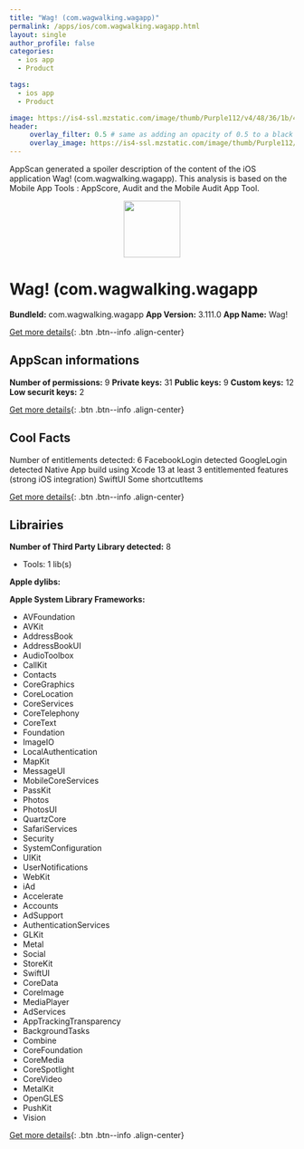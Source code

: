 ```yaml
---
title: "Wag! (com.wagwalking.wagapp)"
permalink: /apps/ios/com.wagwalking.wagapp.html
layout: single
author_profile: false
categories: 
  - ios app 
  - Product 

tags: 
  - ios app 
  - Product 

image: https://is4-ssl.mzstatic.com/image/thumb/Purple112/v4/48/36/1b/48361bd2-e263-fc52-bf65-ef9011beac88/AppIcon-0-1x_U007emarketing-0-4-0-85-220.png/512x512bb.jpg
header: 
     overlay_filter: 0.5 # same as adding an opacity of 0.5 to a black background
     overlay_image: https://is4-ssl.mzstatic.com/image/thumb/Purple112/v4/48/36/1b/48361bd2-e263-fc52-bf65-ef9011beac88/AppIcon-0-1x_U007emarketing-0-4-0-85-220.png/512x512bb.jpg
---
```

AppScan generated a spoiler description of the content of the iOS application Wag! (com.wagwalking.wagapp). This analysis is based on the Mobile App Tools : AppScore, Audit and the Mobile Audit App Tool.

  
  
<div style="text-align: center;"><img src="https://is4-ssl.mzstatic.com/image/thumb/Purple112/v4/48/36/1b/48361bd2-e263-fc52-bf65-ef9011beac88/AppIcon-0-1x_U007emarketing-0-4-0-85-220.png/512x512bb.jpg" width="100" height="100"></div>  
  
# Wag! (com.wagwalking.wagapp

**BundleId:** com.wagwalking.wagapp
**App Version:** 3.111.0
**App Name:** Wag!


[Get more details](/pricing.html){: .btn .btn--info .align-center}  
  
## AppScan informations 

**Number of permissions:** 9
**Private keys:** 31
**Public keys:** 9
**Custom keys:** 12
**Low securit keys:** 2
  
[Get more details](/pricing.html){: .btn .btn--info .align-center}

## Cool Facts

Number of entitlements detected: 6
FacebookLogin detected
GoogleLogin detected
Native App
build using Xcode 13
at least 3 entitlemented features (strong iOS integration)
SwiftUI
Some shortcutItems 
  
[Get more details](/pricing.html){: .btn .btn--info .align-center}

## Librairies 
**Number of Third Party Library detected:** 8
- Tools: 1 lib(s)

**Apple dylibs:**


**Apple System Library Frameworks:**
- AVFoundation
- AVKit
- AddressBook
- AddressBookUI
- AudioToolbox
- CallKit
- Contacts
- CoreGraphics
- CoreLocation
- CoreServices
- CoreTelephony
- CoreText
- Foundation
- ImageIO
- LocalAuthentication
- MapKit
- MessageUI
- MobileCoreServices
- PassKit
- Photos
- PhotosUI
- QuartzCore
- SafariServices
- Security
- SystemConfiguration
- UIKit
- UserNotifications
- WebKit
- iAd
- Accelerate
- Accounts
- AdSupport
- AuthenticationServices
- GLKit
- Metal
- Social
- StoreKit
- SwiftUI
- CoreData
- CoreImage
- MediaPlayer
- AdServices
- AppTrackingTransparency
- BackgroundTasks
- Combine
- CoreFoundation
- CoreMedia
- CoreSpotlight
- CoreVideo
- MetalKit
- OpenGLES
- PushKit
- Vision


  
[Get more details](/pricing.html){: .btn .btn--info .align-center}

